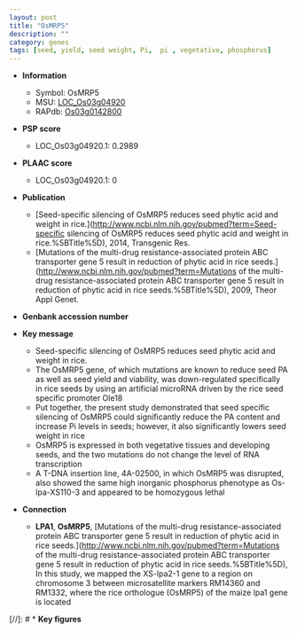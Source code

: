 ```yaml
---
layout: post
title: "OsMRP5"
description: ""
category: genes
tags: [seed, yield, seed weight, Pi,  pi , vegetative, phosphorus]
---
```


* **Information**  
    + Symbol: OsMRP5  
    + MSU: [LOC_Os03g04920](http://rice.plantbiology.msu.edu/cgi-bin/ORF_infopage.cgi?orf=LOC_Os03g04920)  
    + RAPdb: [Os03g0142800](http://rapdb.dna.affrc.go.jp/viewer/gbrowse_details/irgsp1?name=Os03g0142800)  

* **PSP score**  
    + LOC_Os03g04920.1: 0.2989 

* **PLAAC score**  
    + LOC_Os03g04920.1: 0 

* **Publication**  
    + [Seed-specific silencing of OsMRP5 reduces seed phytic acid and weight in rice.](http://www.ncbi.nlm.nih.gov/pubmed?term=Seed-specific silencing of OsMRP5 reduces seed phytic acid and weight in rice.%5BTitle%5D), 2014, Transgenic Res.
    + [Mutations of the multi-drug resistance-associated protein ABC transporter gene 5 result in reduction of phytic acid in rice seeds.](http://www.ncbi.nlm.nih.gov/pubmed?term=Mutations of the multi-drug resistance-associated protein ABC transporter gene 5 result in reduction of phytic acid in rice seeds.%5BTitle%5D), 2009, Theor Appl Genet.

* **Genbank accession number**  

* **Key message**  
    + Seed-specific silencing of OsMRP5 reduces seed phytic acid and weight in rice.
    + The OsMRP5 gene, of which mutations are known to reduce seed PA as well as seed yield and viability, was down-regulated specifically in rice seeds by using an artificial microRNA driven by the rice seed specific promoter Ole18
    + Put together, the present study demonstrated that seed specific silencing of OsMRP5 could significantly reduce the PA content and increase Pi levels in seeds; however, it also significantly lowers seed weight in rice
    + OsMRP5 is expressed in both vegetative tissues and developing seeds, and the two mutations do not change the level of RNA transcription
    + A T-DNA insertion line, 4A-02500, in which OsMRP5 was disrupted, also showed the same high inorganic phosphorus phenotype as Os-lpa-XS110-3 and appeared to be homozygous lethal

* **Connection**  
    + __LPA1__, __OsMRP5__, [Mutations of the multi-drug resistance-associated protein ABC transporter gene 5 result in reduction of phytic acid in rice seeds.](http://www.ncbi.nlm.nih.gov/pubmed?term=Mutations of the multi-drug resistance-associated protein ABC transporter gene 5 result in reduction of phytic acid in rice seeds.%5BTitle%5D), In this study, we mapped the XS-lpa2-1 gene to a region on chromosome 3 between microsatellite markers RM14360 and RM1332, where the rice orthologue (OsMRP5) of the maize lpa1 gene is located

[//]: # * **Key figures**  


